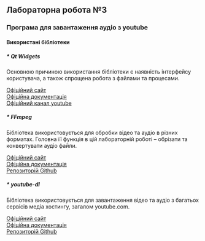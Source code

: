 ## Лабораторна робота №3  

### Програма для завантаження аудіо з youtube  

#### Використані бібліотеки  

##### * Qt Widgets  

Основною причиною використання бібліотеки є наявність інтерфейсу користувача, а також спрощена робота з файлами та процесами.

[Офіційний сайт](https://www.qt.io/developers)  
[Офіційна документація](https://doc.qt.io/)  
[Офіційний канал youtube ](https://www.youtube.com/c/QtStudios)  

##### * FFmpeg

Бібліотека використовується для обробки відео та аудіо в різних форматах. Головна її функція в цій лабораторній роботі – обрізати та конвертувати аудіо файли.

[Офіційний сайт](https://ffmpeg.org/)  
[Офіційна документація](https://ffmpeg.org/documentation.html)  
[Репозиторій Github](https://github.com/FFmpeg/FFmpeg)  

##### * youtube-dl

Бібліотека використовується для завантаження відео та аудіо з багатьох сервісів медіа хостингу, загалом youtube.com.

[Офіційний сайт](https://youtube-dl.org/)  
[Офіційна документація](https://github.com/ytdl-org/youtube-dl/blob/master/README.md#readme)  
[Репозиторій Github](https://github.com/ytdl-org/youtube-dl)  

